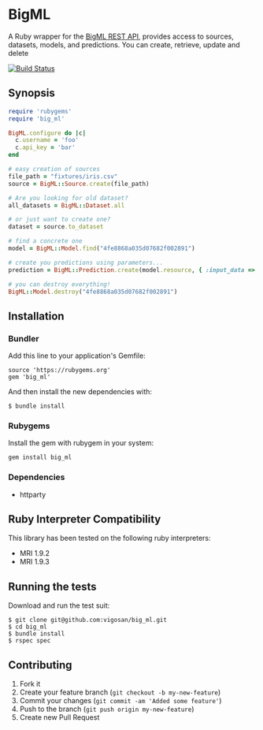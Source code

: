 # BigML

A Ruby wrapper for the [BigML REST API](https://bigml.com/developers), provides access to sources, datasets, models, and predictions. You can create, retrieve, update and delete 

[![Build Status](https://secure.travis-ci.org/vigosan/big_ml.png?branch=master)](http://travis-ci.org/vigosan/big_ml)

## Synopsis

```ruby
require 'rubygems'
require 'big_ml'

BigML.configure do |c|
  c.username = 'foo'
  c.api_key = 'bar'
end

# easy creation of sources
file_path = "fixtures/iris.csv"
source = BigML::Source.create(file_path)

# Are you looking for old dataset?
all_datasets = BigML::Dataset.all

# or just want to create one?
dataset = source.to_dataset

# find a concrete one 
model = BigML::Model.find("4fe8868a035d07682f002891")

# create you predictions using parameters...
prediction = BigML::Prediction.create(model.resource, { :input_data => { "000001" => 3 }})

# you can destroy everything!
BigML::Model.destroy("4fe8868a035d07682f002891")

```

## Installation

### Bundler

Add this line to your application's Gemfile:

    source 'https://rubygems.org'
    gem 'big_ml'

And then install the new dependencies with:

    $ bundle install

### Rubygems

Install the gem with rubygem in your system:

    gem install big_ml

### Dependencies

- httparty


## Ruby Interpreter Compatibility

This library has been tested on the following ruby interpreters:

* MRI 1.9.2
* MRI 1.9.3

## Running the tests 

Download and run the test suit:

    $ git clone git@github.com:vigosan/big_ml.git
    $ cd big_ml
    $ bundle install
    $ rspec spec



## Contributing

1. Fork it
2. Create your feature branch (`git checkout -b my-new-feature`)
3. Commit your changes (`git commit -am 'Added some feature'`)
4. Push to the branch (`git push origin my-new-feature`)
5. Create new Pull Request
